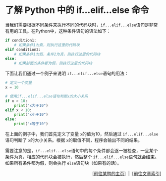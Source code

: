 # 了解 Python 中的 if...elif...else 命令

当我们需要根据不同条件来执行不同的代码块时，`if...elif...else`语句是非常有用的工具。在Python中，这种条件语句的语法如下：

```python
if condition1:
    # 如果条件1为真，则执行这里的代码块
elif condition2:
    # 如果条件1为假，条件2为真，则执行这里的代码块
else:
    # 如果前面的条件都为假，则执行这里的代码块
```

下面让我们通过一个例子来说明 `if...elif...else`语句的用法：

```python
# 定义一个变量
x = 10

# 使用if...elif...else语句判断x的大小关系
if x > 10:
    print("x大于10")
elif x < 10:
    print("x小于10")
else:
    print("x等于10")
```

在上面的例子中，我们首先定义了变量 `x`的值为10，然后通过 `if...elif...else`语句判断了 `x`的大小关系。根据 `x`的取值不同，程序会输出不同的结果。

需要注意的是，`if...elif...else`语句中的每个条件都会逐一被检查，一旦某个条件为真，相应的代码块会被执行，然后整个 `if...elif...else`语句就会结束。如果所有条件都为假，则会执行 `else`语句块（如果有的话）。

<div style="text-align: right;">
    <a href="https://duckduckstudio.github.io/yazicbs.github.io/" target="_blank">[前往某鸭的主页]</a>
    &nbsp;|&nbsp;
    <a href="https://duckduckstudio.github.io/yazicbs.github.io/Articles/Articles/" target="_blank">[前往文章索引]</a>
</div>
